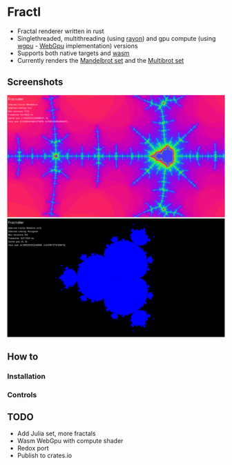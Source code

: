 # Fractl

- Fractal renderer written in rust
- Singlethreaded, multithreading (using [rayon](https://github.com/rayon-rs/rayon)) and gpu compute (using [wgpu](https://github.com/gfx-rs/wgpu) - [WebGpu](https://developer.mozilla.org/en-US/docs/Web/API/WebGPU_API) implementation) versions
- Supports both native targets and [wasm](https://en.wikipedia.org/wiki/WebAssembly)
- Currently renders the [Mandelbrot set](https://en.wikipedia.org/wiki/Mandelbrot_set) and the [Multibrot set](https://en.wikipedia.org/wiki/Multibrot_set) 

## Screenshots

![Mandelbrot](/screenshot/mandelbrot.png)
![Multibrot](/screenshot/multibrot.png)

## How to

### Installation

### Controls

## TODO

- Add Julia set, more fractals
- Wasm WebGpu with compute shader
- Redox port
- Publish to crates.io
